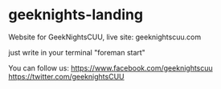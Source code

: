 # geeknights-landing
Website for GeekNightsCUU, live site: geeknightscuu.com

just write in your terminal 
"foreman start"


You can follow us: 
https://www.facebook.com/geeknightscuu
https://twitter.com/geeknightsCUU
